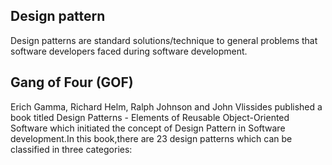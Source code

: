 ##  Design pattern ##

 Design patterns are standard solutions/technique to general problems that software developers faced during software development.

## Gang of Four (GOF) ##

 Erich Gamma, Richard Helm, Ralph Johnson and John Vlissides published a book titled Design Patterns - Elements of Reusable Object-Oriented Software which initiated the concept of Design Pattern in Software development.In this book,there are 23 design patterns which can be classified in three categories: